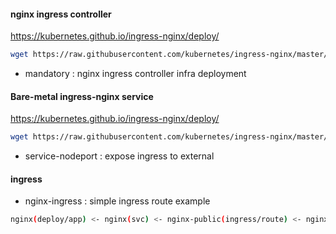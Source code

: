 #### nginx ingress controller

https://kubernetes.github.io/ingress-nginx/deploy/

```bash
wget https://raw.githubusercontent.com/kubernetes/ingress-nginx/master/deploy/static/mandatory.yaml
```

* mandatory : nginx ingress controller infra deployment



#### Bare-metal ingress-nginx service

https://kubernetes.github.io/ingress-nginx/deploy/

```bash
wget https://raw.githubusercontent.com/kubernetes/ingress-nginx/master/deploy/static/provider/baremetal/service-nodeport.yaml
```

* service-nodeport : expose ingress to external


#### ingress

* nginx-ingress : simple ingress route example


```bash
nginx(deploy/app) <- nginx(svc) <- nginx-public(ingress/route) <- nginx-ingress-controller(deploy/infra) <- ingress-nginx(svc)
```
